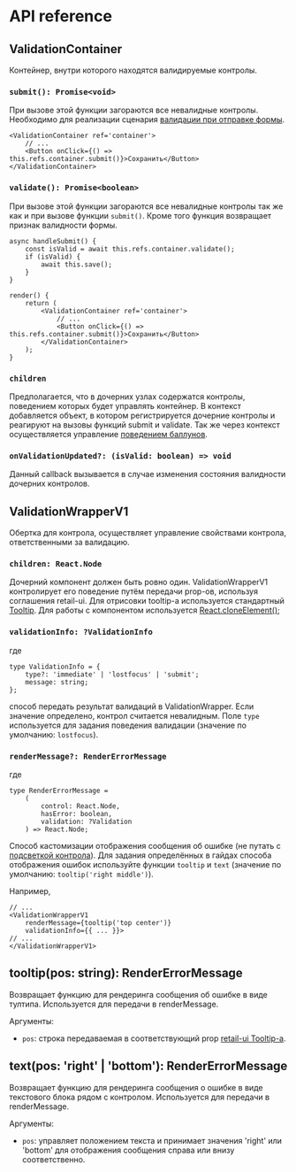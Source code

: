 # API reference #

## ValidationContainer ###
Контейнер, внутри которого находятся валидируемые контролы.

### ``submit(): Promise<void>`` ###
При вызове этой функции загораются все невалидные контролы. Необходимо для реализации
сценария [валидации при отправке формы](https://guides.kontur.ru/principles/validation/#07).

    <ValidationContainer ref='container'>
        // ...
        <Button onClick={() => this.refs.container.submit()}>Сохранить</Button>
    </ValidationContainer>

### ``validate(): Promise<boolean>`` ###
При вызове этой функции загораются все невалидные контролы так же как и при вызове
функции ``submit()``. Кроме того функция возвращает признак валидности формы.

    async handleSubmit() {
        const isValid = await this.refs.container.validate();
        if (isValid) {
            await this.save();
        }
    }

    render() {
        return (
            <ValidationContainer ref='container'>
                // ...
                <Button onClick={() => this.refs.container.submit()}>Сохранить</Button>
            </ValidationContainer>
        );
    }

### ``children`` ###
Предполагается, что в дочерних узлах содержатся контролы, поведением
которых будет управлять контейнер. В контекст добавляется объект,
в котором регистрируется дочерние контролы и реагируют на вызовы функций submit
и validate. Так же через контекст осуществляется
управление [поведением баллунов](https://guides.kontur.ru/principles/validation/#16).

### ``onValidationUpdated?: (isValid: boolean) => void`` ###

Данный callback вызывается в случае изменения состояния валидности дочерних контролов.

## ValidationWrapperV1 ##

Обертка для контрола, осуществляет управление свойствами контрола, ответственными за 
валидацию.

### ``children: React.Node`` ###
Дочерний компонент должен быть ровно один. ValidationWrapperV1 контролирует его поведение путём передачи
prop-ов, используя соглашения retail-ui. Для отрисовки tooltip-а используется стандартный 
[Tooltip](http://tech.skbkontur.ru/react-ui/#/components/Tooltip). Для работы с компонентом используется
[React.cloneElement()](https://facebook.github.io/react/docs/react-api.html#cloneelement);

### ``validationInfo: ?ValidationInfo`` ###
где

    type ValidationInfo = { 
        type?: 'immediate' | 'lostfocus' | 'submit'; 
        message: string; 
    };

способ передать результат валидаций в ValidationWrapper. Если значение определено, контрол считается 
невалидным. Поле ``type`` используется для задания поведения валидации (значение по умолчанию: ``lostfocus``).

### ``renderMessage?: RenderErrorMessage`` ###
где

    type RenderErrorMessage =
        (
            control: React.Node, 
            hasError: boolean, 
            validation: ?Validation
        ) => React.Node;

Способ кастомизации отображения сообщения об ошибке (не путать с 
[подсветкой контрола](https://guides.kontur.ru/principles/validation/#13)).
Для задания определённых в гайдах способа отображения ошибок используйте функции ``tooltip`` и ``text`` 
(значение по умолчанию: ``tooltip('right middle')``).

Например,

    // ...
    <ValidationWrapperV1 
        renderMessage={tooltip('top center')} 
        validationInfo={{ ... }}>
    // ...
    </ValidationWrapperV1>

## tooltip(pos: string): RenderErrorMessage ##
Возвращает функцию для рендеринга сообщения об ошибке в виде тултипа. Используется для передачи в renderMessage.

Аргументы:

* ``pos``: строка передаваемая в соответствующий prop [retail-ui Tooltip-а](http://tech.skbkontur.ru/react-ui/#/components/Tooltip).

## text(pos: 'right' | 'bottom'): RenderErrorMessage
Возвращает функцию для рендеринга сообщения о ошибке в виде текстового блока рядом с контролом.
Используется для передачи в renderMessage. 

Аргументы:

* ``pos``: управляет положением текста и принимает значения 'right' или 'bottom' для отображения сообщения справа или внизу соответственно.

